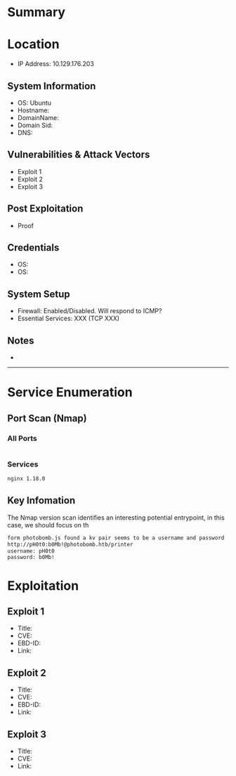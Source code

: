 # Summary
# Location
- IP Address: 10.129.176.203
## System Information
- OS: Ubuntu
- Hostname: 
- DomainName: 
- Domain Sid: 
- DNS: 
## Vulnerabilities & Attack Vectors
- Exploit 1
- Exploit 2
- Exploit 3
## Post Exploitation
- Proof
## Credentials
- OS: 
- OS: 
## System Setup
- Firewall: Enabled/Disabled. Will respond to ICMP?
- Essential Services: XXX (TCP XXX)
## Notes
-
---
# Service Enumeration
## Port Scan (Nmap)
### All Ports
```txt
```

### Services
```txt
nginx 1.18.0
```

## Key Infomation
The Nmap version scan identifies an interesting potential entrypoint, in this case, we should focus on th
```txt
form photobomb.js found a kv pair seems to be a username and password
http://pH0t0:b0Mb!@photobomb.htb/printer
username: pH0t0
password: b0Mb!
```

# Exploitation
## Exploit 1
- Title: 
- CVE: 
- EBD-ID: 
- Link: 

## Exploit 2
- Title: 
- CVE:
- EBD-ID: 
- Link: 

## Exploit 3
- Title:
- CVE:
- Link:
